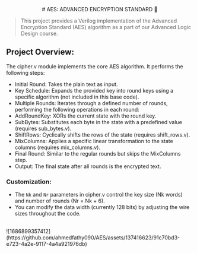 <div align = "center" >    
# AES: ADVANCED ENCRYPTION STANDARD 🔐
</div>

> This project provides a Verilog implementation of the Advanced Encryption Standard (AES) algorithm
> as a part of our Advanced Logic Design course.

## Project Overview:
The cipher.v module implements the core AES algorithm. It performs the following steps:

- Initial Round: Takes the plain text as input.
- Key Schedule: Expands the provided key into round keys using a specific algorithm (not included in this base code).
- Multiple Rounds: Iterates through a defined number of rounds, performing the following operations in each round:
- AddRoundKey: XORs the current state with the round key.
- SubBytes: Substitutes each byte in the state with a predefined value (requires sub_bytes.v).
- ShiftRows: Cyclically shifts the rows of the state (requires shift_rows.v).
- MixColumns: Applies a specific linear transformation to the state columns (requires mix_columns.v).
- Final Round: Similar to the regular rounds but skips the MixColumns step.
- Output: The final state after all rounds is the encrypted text.

### Customization:
- The `Nk` and `Nr` parameters in cipher.v control the key size (Nk words) and number of rounds (Nr = Nk + 6).
- You can modify the data width (currently 128 bits) by adjusting the wire sizes throughout the code.
</br>
![1686899357412](https://github.com/ahmedfathy090/AES/assets/137416623/91c70bd3-e723-4a2e-9117-4a4a921976db)
